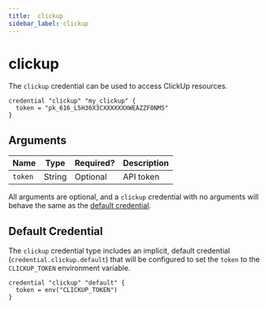 ```yaml
---
title:  clickup
sidebar_label: clickup
---
```


# clickup

The `clickup` credential can be used to access ClickUp resources.

```hcl
credential "clickup" "my_clickup" {
  token = "pk_616_L5H36X3CXXXXXXXWEAZZF0NM5"
}
```

## Arguments

| Name            | Type    | Required?| Description
|-----------------|---------|----------|-------------------
| `token`         |  String | Optional | API token

All arguments are optional, and a `clickup` credential with no arguments will behave the same as the [default credential](#default-credential).

## Default Credential

The `clickup` credential type includes an implicit, default credential (`credential.clickup.default`) that will be configured to set the `token` to the `CLICKUP_TOKEN` environment variable.

```hcl
credential "clickup" "default" {
  token = env("CLICKUP_TOKEN")
}
```
